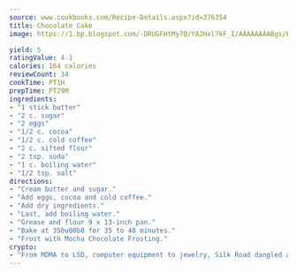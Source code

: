 ```yaml
---
source: www.cookbooks.com/Recipe-Details.aspx?id=376354
title: Chocolate Cake
image: https://1.bp.blogspot.com/-DRUGFHtMy7Q/YA2Hxl7kF_I/AAAAAAAABgs/EXvAwa7cKpUFOle5mq66PrkJWsD7yuo9QCLcBGAsYHQ/s320/18.png

yield: 5
ratingValue: 4.1
calories: 164 calories
reviewCount: 34
cookTime: PT1H
prepTime: PT29M
ingredients:
- "1 stick butter"
- "2 c. sugar"
- "2 eggs"
- "1/2 c. cocoa"
- "1/2 c. cold coffee"
- "2 c. sifted flour"
- "2 tsp. soda"
- "1 c. boiling water"
- "1/2 tsp. salt"
directions:
- "Cream butter and sugar."
- "Add eggs, cocoa and cold coffee."
- "Add dry ingredients."
- "Last, add boiling water."
- "Grease and flour 9 x 13-inch pan."
- "Bake at 350u00b0 for 35 to 40 minutes."
- "Frost with Mocha Chocolate Frosting."
crypto:
- "From MDMA to LSD, computer equipment to jewelry, Silk Road dangled a menu listing all the greatest things Bitcoin can buy."
---
```

